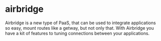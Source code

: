 airbridge
=========

Airbridge is a new type of PaaS, that can be used to integrate applications so easy, mount routes like a getway, but not only that. With Airbridge you have a kit of features to tuning connections between your applications.
